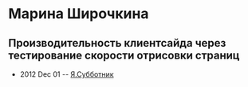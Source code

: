 # Марина Широчкина

## Производительность клиентсайда через тестирование скорости отрисовки страниц
- 2012 Dec 01 -- [Я.Субботник](https://events.yandex.ru/lib/talks/479/)    
